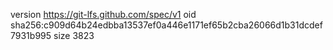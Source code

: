 version https://git-lfs.github.com/spec/v1
oid sha256:c909d64b24edbba13537ef0a446e1171ef65b2cba26066d1b31dcdef7931b995
size 3823

